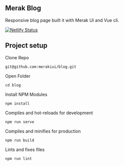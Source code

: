 ## Merak Blog

Responsive blog page built it with Merak UI and Vue cli.

[![Netlify Status](https://api.netlify.com/api/v1/badges/de2de530-340e-476f-bdad-11f657d8e01b/deploy-status)](https://app.netlify.com/sites/merakapp-blog/deploys)

## Project setup
Clone Repo
```
git@github.com:merakiui/blog.git
```
Open Folder
```
cd blog
```

Install NPM Modules
```
npm install
```

Compiles and hot-reloads for development
```
npm run serve
```

Compiles and minifies for production
```
npm run build
```

Lints and fixes files
```
npm run lint
```
